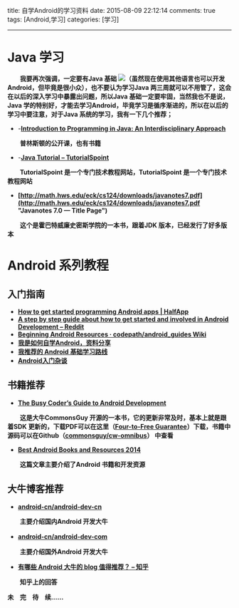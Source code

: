 title: 自学Android的学习资料
date: 2015-08-09 22:12:14
comments: true
tags: [Android,学习]
categories: [学习]

---
# Java 学习 #
　　**我要再次强调，一定要有Java 基础 ![](http://i.imgur.com/Jsfe5pK.gif)（虽然现在使用其他语言也可以开发Android，但毕竟是很小众），也不要认为学习Java 两三周就可以不用管了，这会在以后的深入学习中暴露出问题，所以Java 基础一定要牢固，当然我也不是说，Java 学的特别好，才能去学习Android，毕竟学习是循序渐进的，所以在以后的学习中要注意，对于Java 系统的学习，我有一下几个推荐；**

 



- -**[Introduction to Programming in Java: An Interdisciplinary Approach](http://introcs.cs.princeton.edu/java/home/ "Introduction to Programming in Java: An Interdisciplinary Approach")**

　　**普林斯顿的公开课，也有书籍**



- -**[Java Tutorial – TutorialSpoint](http://www.tutorialspoint.com/java/ "Java Tutorial – TutorialSpoint")** 

　　**TutorialSpoint 是一个专门技术教程网站，TutorialSpoint 是一个专门技术教程网站**

- **[http://math.hws.edu/eck/cs124/downloads/javanotes7.pdf](http://math.hws.edu/eck/cs124/downloads/javanotes7.pdf "Javanotes 7.0 — Title Page")**

　　**这个是霍巴特威廉史密斯学院的一本书，跟着JDK 版本，已经发行了好多版本**


# Android 系列教程 #
## 入门指南 ##
- **[How to get started programming Android apps | HalfApp](http://halfapp.com/blog/get-started-programming-android-apps/ "How to get started programming Android apps | HalfApp")**
- **[A step by step guide about how to get started and involved in Android Development – Reddit](http://www.reddit.com/r/Android/comments/1w3woc/a_step_by_step_guide_about_how_to_get_started_and/ "A step by step guide about how to get started and involved in Android Development – Reddit")**
- **[Beginning Android Resources · codepath/android_guides Wiki](https://github.com/codepath/android_guides/wiki/Beginning-Android-Resources "Beginning Android Resources · codepath/android_guides Wiki")**
- **[我是如何自学Android，资料分享](http://www.jianshu.com/p/2ee0e74abbdf "我是如何自学Android，资料分享")**
- **[我推荐的 Android 基础学习路线](http://drakeet.me/android_base_road "我推荐的 Android 基础学习路线")**
- **[Android入门杂谈](http://mmclub.github.io/blog/2014/04/03/start-learning-android/ "Android入门杂谈")**

## 书籍推荐 ##
- **[The Busy Coder’s Guide to Android Development](http://commonsware.com/Android/ "The Busy Coder’s Guide to Android Development")**

　　**这是大牛CommonsGuy 开源的一本书，它的更新非常及时，基本上就是跟着SDK 更新的，下载PDF可以在这里（[Four-to-Free Guarantee](http://commonsware.com/Android/4-2-free "Four-to-Free Guarantee")）下载，书籍中源码可以在Github（[commonsguy/cw-omnibus](https://github.com/commonsguy/cw-omnibus "commonsguy/cw-omnibus")） 中查看**


- **[Best Android Books and Resources 2014](http://nimooli.com/blog/best-android-books-2014/ "Best Android Books and Resources 2014")**

　　**这篇文章主要介绍了Android 书籍和开发资源**

## 大牛博客推荐 ##
- **[android-cn/android-dev-cn](https://github.com/android-cn/android-dev-cn "android-cn/android-dev-cn")**
 
　　**主要介绍国内Android 开发大牛**

- **[android-cn/android-dev-com](https://github.com/android-cn/android-dev-com "android-cn/android-dev-com")**
　

　　**主要介绍国外Android 开发大牛**

- **[有哪些 Android 大牛的 blog 值得推荐？ – 知乎](http://www.zhihu.com/question/19775981 "有哪些 Android 大牛的 blog 值得推荐？ – 知乎")**

　　**知乎上的回答**



**未　完　待　续……**
　







